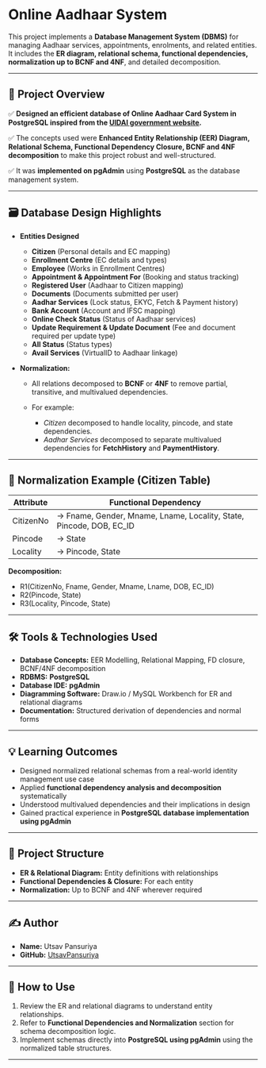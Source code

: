 # Online Aadhaar System

This project implements a **Database Management System (DBMS)** for managing Aadhaar services, appointments, enrolments, and related entities. It includes the **ER diagram, relational schema, functional dependencies, normalization up to BCNF and 4NF**, and detailed decomposition.

---

## 📌 **Project Overview**

✅ **Designed an efficient database of Online Aadhaar Card System in PostgreSQL inspired from the [UIDAI government website](https://uidai.gov.in/).**

✅ The concepts used were **Enhanced Entity Relationship (EER) Diagram, Relational Schema, Functional Dependency Closure, BCNF and 4NF decomposition** to make this project robust and well-structured.

✅ It was **implemented on pgAdmin** using **PostgreSQL** as the database management system.

---

## 🗃️ **Database Design Highlights**

* **Entities Designed**

  * **Citizen** (Personal details and EC mapping)
  * **Enrollment Centre** (EC details and types)
  * **Employee** (Works in Enrollment Centres)
  * **Appointment & Appointment For** (Booking and status tracking)
  * **Registered User** (Aadhaar to Citizen mapping)
  * **Documents** (Documents submitted per user)
  * **Aadhar Services** (Lock status, EKYC, Fetch & Payment history)
  * **Bank Account** (Account and IFSC mapping)
  * **Online Check Status** (Status of Aadhaar services)
  * **Update Requirement & Update Document** (Fee and document required per update type)
  * **All Status** (Status types)
  * **Avail Services** (VirtualID to Aadhaar linkage)

* **Normalization:**

  * All relations decomposed to **BCNF** or **4NF** to remove partial, transitive, and multivalued dependencies.
  * For example:

    * *Citizen* decomposed to handle locality, pincode, and state dependencies.
    * *Aadhar Services* decomposed to separate multivalued dependencies for **FetchHistory** and **PaymentHistory**.

---

## 📄 **Normalization Example (Citizen Table)**

| Attribute | Functional Dependency                                                |
| --------- | -------------------------------------------------------------------- |
| CitizenNo | → Fname, Gender, Mname, Lname, Locality, State, Pincode, DOB, EC\_ID |
| Pincode   | → State                                                              |
| Locality  | → Pincode, State                                                     |

**Decomposition:**

* R1(CitizenNo, Fname, Gender, Mname, Lname, DOB, EC\_ID)
* R2(Pincode, State)
* R3(Locality, Pincode, State)

---

## 🛠️ **Tools & Technologies Used**

* **Database Concepts:** EER Modelling, Relational Mapping, FD closure, BCNF/4NF decomposition
* **RDBMS:** **PostgreSQL**
* **Database IDE:** **pgAdmin**
* **Diagramming Software:** Draw\.io / MySQL Workbench for ER and relational diagrams
* **Documentation:** Structured derivation of dependencies and normal forms

---

## 💡 **Learning Outcomes**

* Designed normalized relational schemas from a real-world identity management use case
* Applied **functional dependency analysis and decomposition** systematically
* Understood multivalued dependencies and their implications in design
* Gained practical experience in **PostgreSQL database implementation using pgAdmin**

---

## 📁 **Project Structure**

* **ER & Relational Diagram:** Entity definitions with relationships
* **Functional Dependencies & Closure:** For each entity
* **Normalization:** Up to BCNF and 4NF wherever required

---

## ✍️ **Author**

* **Name:** Utsav Pansuriya
* **GitHub:** [UtsavPansuriya](https://github.com/UtsavPansuriya)

---

## 🚀 **How to Use**

1. Review the ER and relational diagrams to understand entity relationships.
2. Refer to **Functional Dependencies and Normalization** section for schema decomposition logic.
3. Implement schemas directly into **PostgreSQL using pgAdmin** using the normalized table structures.

---
